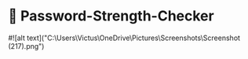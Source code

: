 # 🔐 Password-Strength-Checker

#![alt text]("C:\Users\Victus\OneDrive\Pictures\Screenshots\Screenshot (217).png")
